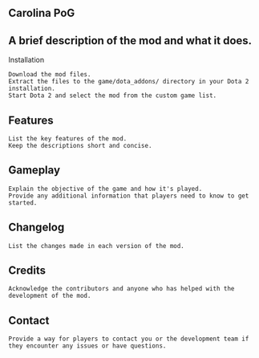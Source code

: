 ## Carolina PoG

## A brief description of the mod and what it does.
Installation

    Download the mod files.
    Extract the files to the game/dota_addons/ directory in your Dota 2 installation.
    Start Dota 2 and select the mod from the custom game list.

## Features

    List the key features of the mod.
    Keep the descriptions short and concise.

## Gameplay

    Explain the objective of the game and how it's played.
    Provide any additional information that players need to know to get started.

## Changelog

    List the changes made in each version of the mod.

## Credits

    Acknowledge the contributors and anyone who has helped with the development of the mod.

## Contact

    Provide a way for players to contact you or the development team if they encounter any issues or have questions.